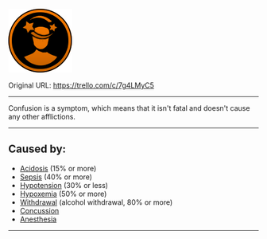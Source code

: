 ![tile010(2).png\|200](./Confusion%202%20-%20Attachments/671a42b4d1bd195aa72fe2a9.png)

Original URL: https://trello.com/c/7g4LMyC5

---

Confusion is a symptom, which means that it isn't fatal and doesn't cause any other afflictions.

---

## Caused by:

- [Acidosis](../Blood/Acidosis.md) (15% or more)
- [Sepsis](../Blood/Sepsis.md) (40% or more)
- [Hypotension](../Blood/Hypotension.md) (30% or less)
- [Hypoxemia](../Blood/Hypoxemia.md) (50% or more)
- [Withdrawal](../Head_Brain/Withdrawal.md) (alcohol withdrawal, 80% or more)
- [Concussion](../Head_Brain/Concussion.md)
- [Anesthesia](../Torso/Anesthesia.md)

---

